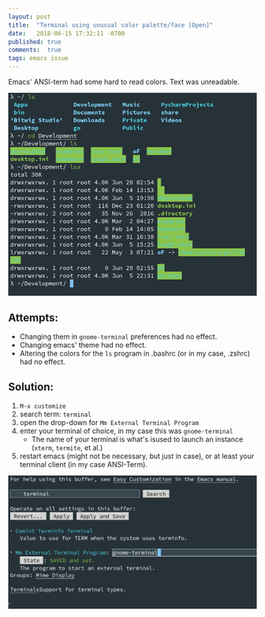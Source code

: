 ```yaml
---
layout: post
title:  "Terminal using unusual color palette/face [Open]"
date:   2018-06-15 17:32:11 -0700
published: true
comments:  true
tags: emacs issue
---
```


Emacs' ANSI-term had some hard to read colors. 
Text was unreadable.

![Weird Colors](/images/emacs-term-wrong-colors.png "Weird Colors")

## Attempts:

- Changing them in `gnome-terminal` preferences had no effect. 
- Changing emacs' theme had no effect.
- Altering the colors for the `ls` program in .bashrc (or in my case, .zshrc) had no effect.

## Solution:

1. `M-x customize`
2. search term: `terminal`
3. open the drop-down for `Mm External Terminal Program`
4. enter your terminal of choice, in my case this was `gnome-terminal`
   - The name of your terminal is what's isused to launch an instance (`xterm`, `termite`, et al.)
5. restart emacs (might not be necessary, but just in case), or at least your terminal client (in my case ANSI-Term).

![Color Fix](/images/emacs-terminal-color-fix.png "Color Fix")
